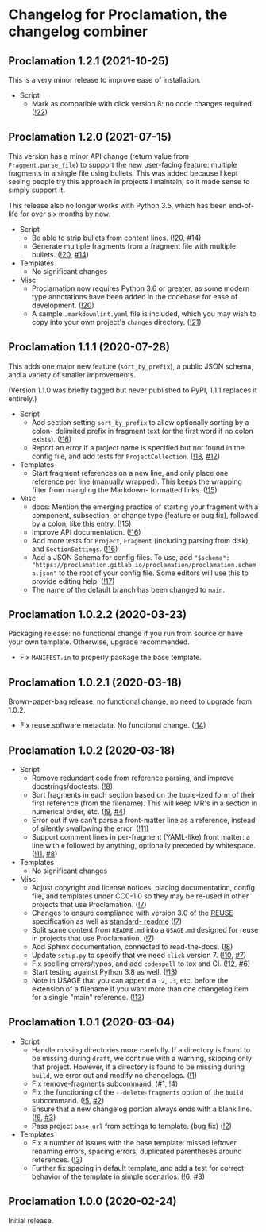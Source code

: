 # Changelog for Proclamation, the changelog combiner

<!--
SPDX-License-Identifier: CC0-1.0
SPDX-FileCopyrightText: 2020-2023 Collabora, Ltd. and the Proclamation contributors
-->

## Proclamation 1.2.1 (2021-10-25)

This is a very minor release to improve ease of installation.

- Script
  - Mark as compatible with click version 8: no code changes required.
    ([!22](https://gitlab.com/proclamation/proclamation/merge_requests/22))

## Proclamation 1.2.0 (2021-07-15)

This version has a minor API change (return value from `Fragment.parse_file`) to
support the new user-facing feature: multiple fragments in a single file using
bullets. This was added because I kept seeing people try this approach in
projects I maintain, so it made sense to simply support it.

This release also no longer works with Python 3.5, which has been end-of-life
for over six months by now.

- Script
  - Be able to strip bullets from content lines.
    ([!20](https://gitlab.com/proclamation/proclamation/merge_requests/20),
    [#14](https://gitlab.com/proclamation/proclamation/issues/14))
  - Generate multiple fragments from a fragment file with multiple bullets.
    ([!20](https://gitlab.com/proclamation/proclamation/merge_requests/20),
    [#14](https://gitlab.com/proclamation/proclamation/issues/14))
- Templates
  - No significant changes
- Misc
  - Proclamation now requires Python 3.6 or greater, as some modern type
    annotations have been added in the codebase for ease of development.
    ([!20](https://gitlab.com/proclamation/proclamation/merge_requests/20))
  - A sample `.markdownlint.yaml` file is included, which you may wish to
    copy into your own project's `changes` directory.
    ([!21](https://gitlab.com/proclamation/proclamation/merge_requests/21))

## Proclamation 1.1.1 (2020-07-28)

This adds one major new feature (`sort_by_prefix`), a public JSON schema, and a
variety of smaller improvements.

(Version 1.1.0 was briefly tagged but never published to PyPI, 1.1.1 replaces it
entirely.)

- Script
  - Add section setting `sort_by_prefix` to allow optionally sorting by a colon-
    delimited prefix in fragment text (or the first word if no colon exists).
    ([!16](https://gitlab.com/proclamation/proclamation/merge_requests/16))
  - Report an error if a project name is specified but not found in the config
    file, and add tests for `ProjectCollection`.
    ([!18](https://gitlab.com/proclamation/proclamation/merge_requests/18),
    [#12](https://gitlab.com/proclamation/proclamation/issues/12))
- Templates
  - Start fragment references on a new line, and only place one reference per line
    (manually wrapped). This keeps the wrapping filter from mangling the Markdown-
    formatted links.
    ([!15](https://gitlab.com/proclamation/proclamation/merge_requests/15))
- Misc
  - docs: Mention the emerging practice of starting your fragment with a component,
    subsection, or change type (feature or bug fix), followed by a colon, like this
    entry.
    ([!15](https://gitlab.com/proclamation/proclamation/merge_requests/15))
  - Improve API documentation.
    ([!16](https://gitlab.com/proclamation/proclamation/merge_requests/16))
  - Add more tests for `Project`, `Fragment` (including parsing from disk), and
    `SectionSettings`.
    ([!16](https://gitlab.com/proclamation/proclamation/merge_requests/16))
  - Add a JSON Schema for config files. To use, add
    `"$schema": "https://proclamation.gitlab.io/proclamation/proclamation.schema.json"`
    to the root of your config file. Some editors will use this to provide
    editing help.
    ([!17](https://gitlab.com/proclamation/proclamation/merge_requests/17))
  - The name of the default branch has been changed to `main`.

## Proclamation 1.0.2.2 (2020-03-23)

Packaging release: no functional change if you run from source or have your own
template. Otherwise, upgrade recommended.

- Fix `MANIFEST.in` to properly package the base template.

## Proclamation 1.0.2.1 (2020-03-18)

Brown-paper-bag release: no functional change, no need to upgrade from 1.0.2.

- Fix reuse.software metadata. No functional change.
  ([!14](https://gitlab.com/proclamation/proclamation/merge_requests/14))

## Proclamation 1.0.2 (2020-03-18)

- Script
  - Remove redundant code from reference parsing, and improve docstrings/doctests.
    ([!8](https://gitlab.com/proclamation/proclamation/merge_requests/8))
  - Sort fragments in each section based on the tuple-ized form of their first
    reference (from the filename). This will keep MR's in a section in numerical
    order, etc. ([!9](https://gitlab.com/proclamation/proclamation/merge_requests/9),
    [#4](https://gitlab.com/proclamation/proclamation/issues/4))
  - Error out if we can't parse a front-matter line as a reference, instead of
    silently swallowing the error.
    ([!11](https://gitlab.com/proclamation/proclamation/merge_requests/11))
  - Support comment lines in per-fragment (YAML-like) front matter: a line with `#`
    followed by anything, optionally preceded by whitespace.
    ([!11](https://gitlab.com/proclamation/proclamation/merge_requests/11),
    [#8](https://gitlab.com/proclamation/proclamation/issues/8))
- Templates
  - No significant changes
- Misc
  - Adjust copyright and license notices, placing documentation, config file, and
    templates under CC0-1.0 so they may be re-used in other projects that use
    Proclamation.
    ([!7](https://gitlab.com/proclamation/proclamation/merge_requests/7))
  - Changes to ensure compliance with version 3.0 of the
    [REUSE](https://reuse.software) specification as well as [standard-
    readme](https://github.com/RichardLitt/standard-readme)
    ([!7](https://gitlab.com/proclamation/proclamation/merge_requests/7))
  - Split some content from `README.md` into a `USAGE.md` designed for reuse in
    projects that use Proclamation.
    ([!7](https://gitlab.com/proclamation/proclamation/merge_requests/7))
  - Add Sphinx documentation, connected to read-the-docs.
    ([!8](https://gitlab.com/proclamation/proclamation/merge_requests/8))
  - Update `setup.py` to specify that we need `click` version 7.
    ([!10](https://gitlab.com/proclamation/proclamation/merge_requests/10),
    [#7](https://gitlab.com/proclamation/proclamation/issues/7))
  - Fix spelling errors/typos, and add `codespell` to tox and CI.
    ([!12](https://gitlab.com/proclamation/proclamation/merge_requests/12),
    [#6](https://gitlab.com/proclamation/proclamation/issues/6))
  - Start testing against Python 3.8 as well.
    ([!13](https://gitlab.com/proclamation/proclamation/merge_requests/13))
  - Note in USAGE that you can append a `.2`, `.3`, etc. before the extension of a
    filename if you want more than one changelog item for a single "main"
    reference.
    ([!13](https://gitlab.com/proclamation/proclamation/merge_requests/13))

## Proclamation 1.0.1 (2020-03-04)

- Script
  - Handle missing directories more carefully. If a directory is found to be
    missing during `draft`, we continue with a warning, skipping only that
    project. However, if a directory is found to be missing during `build`, we
    error out and modify no changelogs.
    ([!1](https://gitlab.com/proclamation/proclamation/merge_requests/1))
  - Fix remove-fragments subcommand.
    ([#1](https://gitlab.com/proclamation/proclamation/issues/1),
    [!4](https://gitlab.com/proclamation/proclamation/merge_requests/4))
  - Fix the functioning of the `--delete-fragments` option of the `build`
    subcommand. ([!5](https://gitlab.com/proclamation/proclamation/merge_requests/5),
    [#2](https://gitlab.com/proclamation/proclamation/issues/2))
  - Ensure that a new changelog portion always ends with a blank line.
    ([!6](https://gitlab.com/proclamation/proclamation/merge_requests/6),
    [#3](https://gitlab.com/proclamation/proclamation/issues/3))
  - Pass project `base_url` from settings to template. (bug fix)
    ([!2](https://gitlab.com/proclamation/proclamation/merge_requests/2))
- Templates
  - Fix a number of issues with the base template: missed leftover renaming errors,
    spacing errors, duplicated parentheses around references.
    ([!3](https://gitlab.com/proclamation/proclamation/merge_requests/3))
  - Further fix spacing in default template, and add a test for correct behavior of
    the template in simple scenarios.
    ([!6](https://gitlab.com/proclamation/proclamation/merge_requests/6),
    [#3](https://gitlab.com/proclamation/proclamation/issues/3))

## Proclamation 1.0.0 (2020-02-24)

Initial release.
